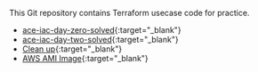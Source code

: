 This Git repository contains Terraform usecase code for practice.


- [ace-iac-day-zero-solved](https://github.com/574n13y/Terraform/tree/main/ace-iac-day-zero-solved){:target="_blank"}
- [ace-iac-day-two-solved](https://github.com/574n13y/Terraform/tree/main/ace-iac-day-two-solved){:target="_blank"}
- [Clean up](https://github.com/574n13y/Terraform/tree/main/Cleanup){:target="_blank"}
- [AWS AMI Image](https://github.com/574n13y/Terraform/tree/main/AWS%20AMI%20Image){:target="_blank"}
